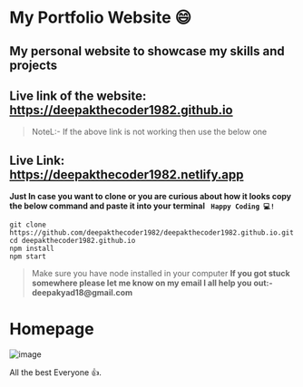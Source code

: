 # My Portfolio Website 😄 
## __My personal website to showcase my skills and projects__

## Live link of the website: https://deepakthecoder1982.github.io

> NoteL:- If the above link is not working then use the below one

## Live Link: https://deepakthecoder1982.netlify.app

**Just In case you want to clone or you are curious about how it looks copy the below command and paste it into your terminal ` Happy Coding 💻!`**
```
git clone https://github.com/deepakthecoder1982/deepakthecoder1982.github.io.git
cd deepakthecoder1982.github.io
npm install
npm start 
```
> Make sure you have node installed in your computer
> __If you got stuck somewhere please let me know on my email I all help you out:- deepakyad18@gmail.com__

# Homepage
![image](https://github.com/deepakthecoder1982/deepakthecoder1982.github.io/assets/108220666/8dd091e6-4aec-4b55-98a1-6383aa73a187)

<Happy coding />  All the best Everyone 👍.
